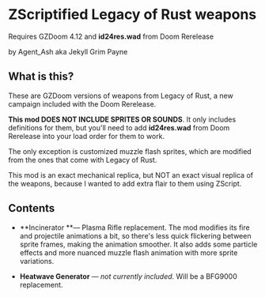 # ZScriptified Legacy of Rust weapons

Requires GZDoom 4.12 and **id24res.wad** from Doom Rerelease

by Agent_Ash aka Jekyll Grim Payne

## What is this?

These are GZDoom versions of weapons from Legacy of Rust, a new campaign included with the Doom Rerelease.

**This mod DOES NOT INCLUDE SPRITES OR SOUNDS**. It only includes definitions for them, but you'll need to add **id24res.wad** from Doom Rerelease into your load order for them to work.

The only exception is customized muzzle flash sprites, which are modified from the ones that come with Legacy of Rust.

This mod is an exact mechanical replica, but NOT an exact visual replica of the weapons, because I wanted to add extra flair to them using ZScript.

## Contents

- **Incinerator **— Plasma Rifle replacement. The mod modifies its fire and projectile animations a bit, so there's less quick flickering between sprite frames, making the animation smoother. It also adds some particle effects and more nuanced muzzle flash animation with more sprite variations.

- **Heatwave Generator** — *not currently included*. Will be a BFG9000 replacement.
